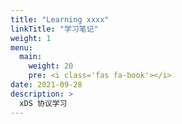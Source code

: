 ```yaml
---
title: "Learning xxxx"
linkTitle: "学习笔记"
weight: 1
menu:
  main:
    weight: 20
    pre: <i class='fas fa-book'></i>
date: 2021-09-28
description: >
  xDS 协议学习
---
```

